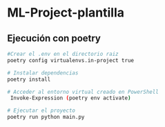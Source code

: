 # ML-Project-plantilla

## Ejecución con poetry
```bash
#Crear el .env en el directorio raiz 
poetry config virtualenvs.in-project true

# Instalar dependencias
poetry install

# Acceder al entorno virtual creado en PowerShell
 Invoke-Expression (poetry env activate)

# Ejecutar el proyecto
poetry run python main.py
```
